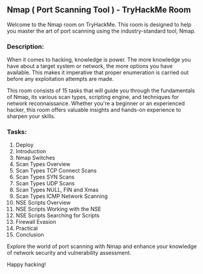 ## Nmap ( Port Scanning Tool ) - TryHackMe Room

Welcome to the Nmap room on TryHackMe. This room is designed to help you master the art of port scanning using the industry-standard tool, Nmap.

### Description:
When it comes to hacking, knowledge is power. The more knowledge you have about a target system or network, the more options you have available. This makes it imperative that proper enumeration is carried out before any exploitation attempts are made.

This room consists of 15 tasks that will guide you through the fundamentals of Nmap, its various scan types, scripting engine, and techniques for network reconnaissance. Whether you're a beginner or an experienced hacker, this room offers valuable insights and hands-on experience to sharpen your skills.

### Tasks:
1. Deploy
2. Introduction
3. Nmap Switches
4. Scan Types Overview
5. Scan Types TCP Connect Scans
6. Scan Types SYN Scans
7. Scan Types UDP Scans
8. Scan Types NULL, FIN and Xmas
9. Scan Types ICMP Network Scanning
10. NSE Scripts Overview
11. NSE Scripts Working with the NSE
12. NSE Scripts Searching for Scripts
13. Firewall Evasion
14. Practical
15. Conclusion

Explore the world of port scanning with Nmap and enhance your knowledge of network security and vulnerability assessment.

Happy hacking!
